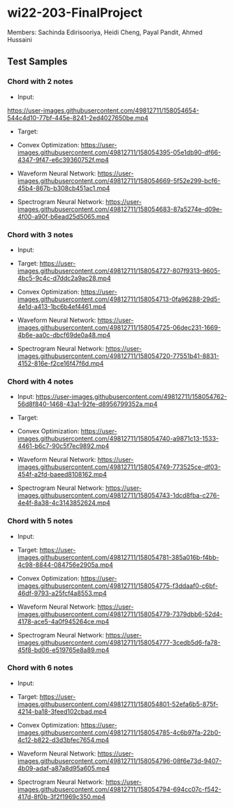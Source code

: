 # wi22-203-FinalProject

Members: Sachinda Edirisooriya, Heidi Cheng, Payal Pandit, Ahmed Hussaini

## Test Samples
### Chord with 2 notes
* Input:


https://user-images.githubusercontent.com/49812711/158054654-544c4d10-77bf-445e-8241-2ed4027650be.mp4


* Target: 

* Convex Optimization: 
https://user-images.githubusercontent.com/49812711/158054395-05e1db90-df66-4347-9f47-e6c39360752f.mp4

* Waveform Neural Network: 
https://user-images.githubusercontent.com/49812711/158054669-5f52e299-bcf6-45b4-867b-b308cb451ac1.mp4

* Spectrogram Neural Network: 
https://user-images.githubusercontent.com/49812711/158054683-87a5274e-d09e-4f00-a90f-b6ead25d5065.mp4

### Chord with 3 notes
* Input: 
* Target: 
https://user-images.githubusercontent.com/49812711/158054727-807f9313-9605-4bc5-9c4c-d7ddc2a9ac28.mp4

* Convex Optimization: 
https://user-images.githubusercontent.com/49812711/158054713-0fa96288-29d5-4e1d-a413-1bc6b4ef4461.mp4

* Waveform Neural Network: 
https://user-images.githubusercontent.com/49812711/158054725-06dec231-1669-4b6e-aa0c-dbcf69de0a48.mp4


* Spectrogram Neural Network: 
https://user-images.githubusercontent.com/49812711/158054720-77551b41-8831-4152-816e-f2ce16f47f6d.mp4


### Chord with 4 notes
* Input: 
https://user-images.githubusercontent.com/49812711/158054762-56d8f840-1468-43a1-92fe-d8956799352a.mp4

* Target: 

* Convex Optimization: 
https://user-images.githubusercontent.com/49812711/158054740-a9871c13-1533-4461-b6c7-90c5f7ec9892.mp4

* Waveform Neural Network: 
https://user-images.githubusercontent.com/49812711/158054749-773525ce-df03-454f-a2fd-baeed8108162.mp4

* Spectrogram Neural Network: 
https://user-images.githubusercontent.com/49812711/158054743-1dcd8fba-c276-4e4f-8a38-4c3143852624.mp4

### Chord with 5 notes
* Input: 
* Target: 
https://user-images.githubusercontent.com/49812711/158054781-385a016b-f4bb-4c98-8844-084756e2905a.mp4



* Convex Optimization: 
https://user-images.githubusercontent.com/49812711/158054775-f3ddaaf0-c6bf-46df-9793-a25fcf4a8553.mp4


* Waveform Neural Network: 
https://user-images.githubusercontent.com/49812711/158054779-7379dbb6-52d4-4178-ace5-4a0f945264ce.mp4


* Spectrogram Neural Network: 
https://user-images.githubusercontent.com/49812711/158054777-3cedb5d6-fa78-45f8-bd06-e519765e8a89.mp4


### Chord with 6 notes
* Input: 
* Target: 
https://user-images.githubusercontent.com/49812711/158054801-52efa6b5-875f-4214-ba18-3feed102cbad.mp4

* Convex Optimization: 
https://user-images.githubusercontent.com/49812711/158054785-4c6b97fa-22b0-4c12-b822-d3d3bfec7654.mp4

* Waveform Neural Network: 
https://user-images.githubusercontent.com/49812711/158054796-08f6e73d-9407-4b09-adaf-a87a8d95a605.mp4

* Spectrogram Neural Network: 
https://user-images.githubusercontent.com/49812711/158054794-694cc07c-f542-417d-8f0b-3f2f1969c350.mp4


